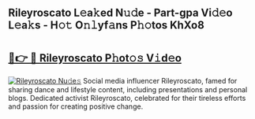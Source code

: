 ## Rileyroscato L𝚎a𝚔ed N𝚞𝚍e - Part-gpa Vi𝚍𝚎o L𝚎a𝚔s - H𝚘𝚝 O𝚗𝚕yf𝚊ns P𝚑𝚘tos KhXo8

# <h2><a href="http://kf45mj.oniu.top/?m=Rileyroscato">🔗👉 🔴 Rileyroscato P𝚑ot𝚘𝚜 V𝚒d𝚎o</a></h2>

[![Rileyroscato Nu𝚍e𝚜](https://i.imgur.com/0qMVB7G.gif)](http://kf45mj.oniu.top/?m=Rileyroscato)
Social media influencer Rileyroscato, famed for sharing dance and lifestyle content, including presentations and personal blogs. Dedicated activist Rileyroscato, celebrated for their tireless efforts and passion for creating positive change.  
